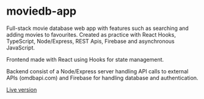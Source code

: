 # moviedb-app

Full-stack movie database web app with features such as searching and adding movies to favourites. Created as practice with React Hooks, TypeScript, Node/Express, REST Apis, Firebase and asynchronous JavaScript.

Frontend made with React using Hooks for state management.

Backend consist of a Node/Express server handling API calls to external APIs (omdbapi.com) and Firebase for handling database and authentication.

[Live version](https://moviedb-live.herokuapp.com/)
